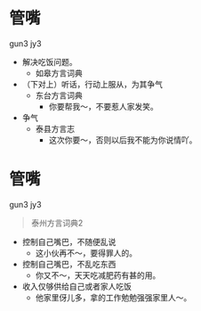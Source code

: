 # 管嘴
gun3 jy3
+ 解决吃饭问题。
  * 如皋方言词典
+ （下对上）听话，行动上服从，为其争气
  * 东台方言词典
    - 你要帮我～，不要惹人家发笑。
+ 争气
  * 泰县方言志
    - 这次你要～，否则以后我不能为你说情吖。

# 管嘴
gun3 jy3
> 泰州方言词典2
- 控制自己嘴巴，不随便乱说
  - 这小伙再不～，要得罪人的。
- 控制自己嘴巴，不乱吃东西
  - 你又不～，天天吃减肥药有甚的用。
- 收入仅够供给自己或者家人吃饭
  - 他家里伢儿多，拿的工作勉勉强强家里人～。
